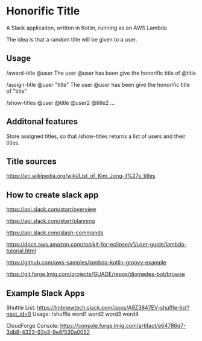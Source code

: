 # Honorific Title

A Slack applicaiton, written in Kotlin, running as an AWS Lambda

The idea is that a random title will be given to a user.

## Usage

/award-title @user
The user @user has been give the honorific title of @title

/assign-title @user "title"
The user @user has been give the honorific title of "title"

/show-titles
@user @title
@user2 @title2
...

## Additonal features

Store assigned titles, so that /show-titles returns a list of users and their titles.


## Title sources

https://en.wikipedia.org/wiki/List_of_Kim_Jong-il%27s_titles

## How to create slack app

https://api.slack.com/start/overview

https://api.slack.com/start/planning

https://api.slack.com/slash-commands

https://docs.aws.amazon.com/toolkit-for-eclipse/v1/user-guide/lambda-tutorial.html

https://github.com/aws-samples/lambda-kotlin-groovy-example

https://git.forge.lmig.com/projects/GUADE/repos/diomedes-bot/browse

## Example Slack Apps

Shuttle List: https://lmbnewtech.slack.com/apps/A9Z3847EV-shuffle-list?next_id=0
Usage:
/shuffle word1 word2 word3 word4

CloudForge Console: https://console.forge.lmig.com/artifact/e64786d7-3db8-4323-92e3-9e8f530a0052

